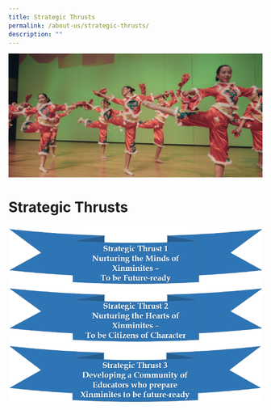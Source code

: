 ```yaml
---
title: Strategic Thrusts
permalink: /about-us/strategic-thrusts/
description: ""
---
```

![](/images/Actual-131-e1492360400927.jpg)

# **Strategic Thrusts**

![](/images/Y22-Strategic.png)